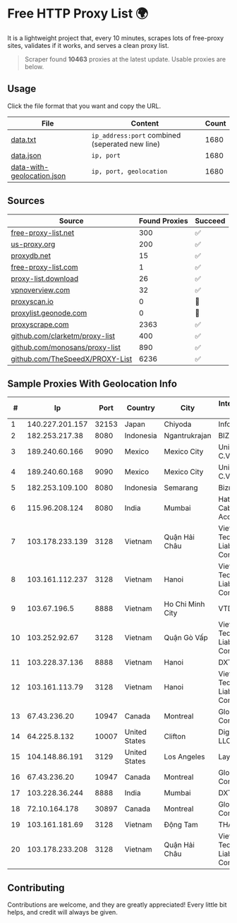 
# Free HTTP Proxy List 🌍

It is a lightweight project that, every 10 minutes, scrapes lots of free-proxy sites, validates if it works, and serves a clean proxy list.


> Scraper found **10463** proxies at the latest update. Usable proxies are below.

## Usage

Click the file format that you want and copy the URL.


|File|Content|Count|
|----|-------|-----|
|[data.txt](https://raw.githubusercontent.com/themiralay/Proxy-List-World/master/data.txt)|`ip_address:port` combined (seperated new line)|1680|
|[data.json](https://raw.githubusercontent.com/themiralay/Proxy-List-World/master/data.json)|`ip, port`|1680|
|[data-with-geolocation.json](https://raw.githubusercontent.com/themiralay/Proxy-List-World/master/data-with-geolocation.json)|`ip, port, geolocation`|1680|

## Sources

|Source|Found Proxies|Succeed|
|------|-------------|-------|
|[free-proxy-list.net](https://free-proxy-list.net)|300|✅|
|[us-proxy.org](https://www.us-proxy.org)|200|✅|
|[proxydb.net](http://proxydb.net)|15|✅|
|[free-proxy-list.com](https://free-proxy-list.com/?page=&port=&type%5B%5D=http&type%5B%5D=https&up_time=0&search=Search)|1|✅|
|[proxy-list.download](https://www.proxy-list.download/HTTP)|26|✅|
|[vpnoverview.com](https://vpnoverview.com/privacy/anonymous-browsing/free-proxy-servers)|32|✅|
|[proxyscan.io](https://www.proxyscan.io)|0|🚫|
|[proxylist.geonode.com](https://proxylist.geonode.com/api/proxy-list?limit=300&page=1&sort_by=lastChecked&sort_type=desc&protocols=http,https)|0|🚫|
|[proxyscrape.com](https://api.proxyscrape.com/v2/?request=displayproxies&protocol=http&timeout=10000&country=all&ssl=all&anonymity=all)|2363|✅|
|[github.com/clarketm/proxy-list](https://raw.githubusercontent.com/clarketm/proxy-list/master/proxy-list-raw.txt)|400|✅|
|[github.com/monosans/proxy-list](https://raw.githubusercontent.com/monosans/proxy-list/main/proxies/http.txt)|890|✅|
|[github.com/TheSpeedX/PROXY-List](https://raw.githubusercontent.com/TheSpeedX/PROXY-List/master/http.txt)|6236|✅|


## Sample Proxies With Geolocation Info

|#|Ip|Port|Country|City|Internet Service Provider|
|-|--|----|-------|----|-------------------------|
|1|140.227.201.157|32153|Japan|Chiyoda|InfoSphere|
|2|182.253.217.38|8080|Indonesia|Ngantrukrajan|BIZNET|
|3|189.240.60.166|9090|Mexico|Mexico City|Uninet S.A. de C.V.|
|4|189.240.60.168|9090|Mexico|Mexico City|Uninet S.A. de C.V.|
|5|182.253.109.100|8080|Indonesia|Semarang|Biznet Metronet|
|6|115.96.208.124|8080|India|Mumbai|Hathway IP over Cable Internet Access|
|7|103.178.233.139|3128|Vietnam|Quận Hải Châu|Viet Digital Technology Liability Company|
|8|103.161.112.237|3128|Vietnam|Hanoi|Viet Digital Technology Liability Company|
|9|103.67.196.5|8888|Vietnam|Ho Chi Minh City|VTDIGITAL|
|10|103.252.92.67|3128|Vietnam|Quận Gò Vấp|Viet Digital Technology Liability Company|
|11|103.228.37.136|8888|Vietnam|Hanoi|DXT|
|12|103.161.113.79|3128|Vietnam|Hanoi|Viet Digital Technology Liability Company|
|13|67.43.236.20|10947|Canada|Montreal|GloboTech Communications|
|14|64.225.8.132|10007|United States|Clifton|DigitalOcean, LLC|
|15|104.148.86.191|3129|United States|Los Angeles|LayerHost|
|16|67.43.236.20|10947|Canada|Montreal|GloboTech Communications|
|17|103.228.36.244|8888|India|Mumbai|DXT|
|18|72.10.164.178|30897|Canada|Montreal|GloboTech Communications|
|19|103.161.181.69|3128|Vietnam|Động Tam|THAIAN|
|20|103.178.233.208|3128|Vietnam|Quận Hải Châu|Viet Digital Technology Liability Company|



## Contributing

Contributions are welcome, and they are greatly appreciated! Every
little bit helps, and credit will always be given.

